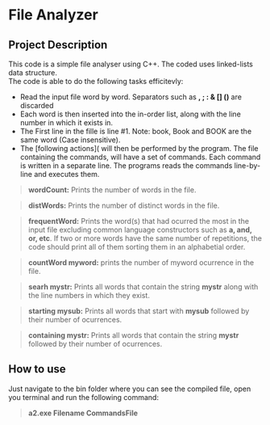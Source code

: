 
# File Analyzer 

## Project Description

This code is a simple file analyser using C++.
The coded uses linked-lists data structure.  
The code is able to do the following tasks efficitevly:

* Read the input file word by word. Separators such as **, ; : & [] ()** are discarded
* Each word is then inserted into the in-order list, along with the line number in which it exists in.
* The First line in the fille is line #1. Note: book, Book and BOOK are the same word (Case insensitive).
* The [following actions]( will then be performed by the program. The file containing the commands, will have a set of commands. Each command is written in a separate line. The programs reads the commands line-by-line and executes them.


> **wordCount:** Prints the number of words in the file.

> **distWords:** Prints the number of distinct words in the file.

> **frequentWord:** Prints the word(s) that had ocurred the most in the input file excluding common language constructors such as **a, and, or, etc**. If two or more words have the same number of repetitions, the code should print all of them sorting them in an alphabetial order.

> **countWord myword:** prints the number of myword ocurrence in the file.

> **searh mystr:** Prints all words that contain the string **mystr** along with the line numbers in which they exist.

> **starting mysub:** Prints all words that start with **mysub** followed by their number of ocurrences.

> **containing mystr:** Prints all words that contain the string **mystr** followed by their number of ocurrences.


## How to use 

Just navigate to the bin folder where you can see the compiled file, open you terminal and run the following command:
> **a2.exe Filename CommandsFile**

